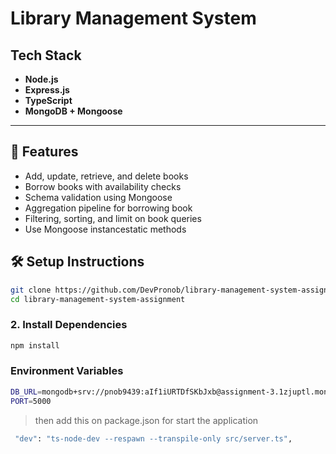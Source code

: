 # Library Management System

## Tech Stack

- **Node.js**
- **Express.js**
- **TypeScript**
- **MongoDB + Mongoose**

---


## 🚀 Features

-  Add, update, retrieve, and delete books  
-  Borrow books with availability checks  
-  Schema validation using Mongoose  
-  Aggregation pipeline for borrowing book  
-  Filtering, sorting, and limit  on book queries  
-  Use Mongoose instancestatic methods 


## 🛠️ Setup Instructions


```bash
git clone https://github.com/DevPronob/library-management-system-assignment
cd library-management-system-assignment
```

### 2. Install Dependencies

```bash
npm install
```

### Environment Variables
```bash
DB_URL=mongodb+srv://pnob9439:aIf1iURTDfSKbJxb@assignment-3.1zjuptl.mongodb.net/?retryWrites=true&w=majority&appName=assignment-3
PORT=5000
```

> then add this on package.json for start the application

```bash
 "dev": "ts-node-dev --respawn --transpile-only src/server.ts",
```


